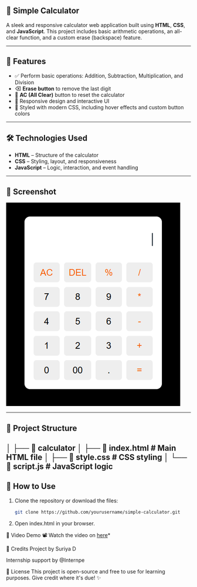## 🔢 Simple Calculator

A sleek and responsive calculator web application built using **HTML**, **CSS**, and **JavaScript**. This project includes basic arithmetic operations, an all-clear function, and a custom erase (backspace) feature.

---

## 🌟 Features

- ✅ Perform basic operations: Addition, Subtraction, Multiplication, and Division
- ⌫ **Erase button** to remove the last digit
- 🧼 **AC (All Clear)** button to reset the calculator
- 🎯 Responsive design and interactive UI
- 🎨 Styled with modern CSS, including hover effects and custom button colors

---

## 🛠️ Technologies Used

- **HTML** – Structure of the calculator
- **CSS** – Styling, layout, and responsiveness
- **JavaScript** – Logic, interaction, and event handling

---

## 📸 Screenshot

![Calculator Screenshot](Calculator.png) 

---

## 📁 Project Structure

│   ├── 📂 calculator
│   ├── 📂 index.html  # Main HTML file
│   ├── 📂 style.css # CSS styling
│   └── 📂 script.js # JavaScript logic
---

## 🚀 How to Use

1. Clone the repository or download the files:
   ```bash
   git clone https://github.com/yourusername/simple-calculator.git

2. Open index.html in your browser.

🎥 Video Demo
📽️ Watch the video on [here](https://www.linkedin.com/posts/suriya273_webdevelopment-javascript-html-activity-7244543311720386560-kpUp?utm_source=share&utm_medium=member_desktop&rcm=ACoAAE-PMboB_jE9vF6MuQLGY-fso3mMIoTthXA)*

📌 Credits
Project by Suriya D

Internship support by @Internpe

📃 License
This project is open-source and free to use for learning purposes. Give credit where it's due! ✨


